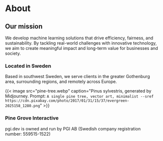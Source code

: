 # About


## Our mission

We develop machine learning solutions that drive efficiency, fairness, and sustainability. By tackling real-world challenges with innovative technology, we aim to create meaningful impact and long-term value for businesses and society.

### Located in Sweden

Based in southwest Sweden, we serve clients in the greater Gothenburg area, surrounding regions, and remotely across Europe.

{{< image src="pine-tree.webp" caption="Pinus sylvestris, generated by Midjourney. Prompt: `A single pine tree, vector art, minimalist --sref https://cdn.pixabay.com/photo/2017/01/31/15/37/evergreen-2025158_1280.png`" >}}

### Pine Grove Interactive

pgi.dev is owned and run by PGI AB (Swedish company registration number: 559515-1522)

